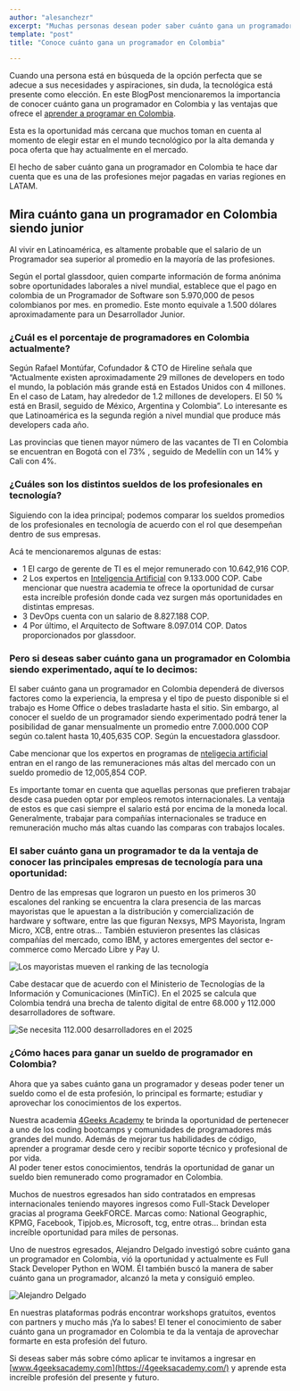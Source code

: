 ```yaml
---
author: "alesanchezr"
excerpt: "Muchas personas desean poder saber cuánto gana un programador en Colombia ya que las posibilidades que ofrece esta profesión permite alcanzar una remuneración favorable para muchos"
template: "post" 
title: "Conoce cuánto gana un programador en Colombia"

---
```


Cuando una persona está en búsqueda de la opción perfecta que se adecue a sus necesidades y aspiraciones, sin duda, la  tecnológica está presente como elección. En este BlogPost mencionaremos la importancia de conocer cuánto gana un programador en Colombia y las  ventajas que ofrece el [aprender a programar en Colombia](https://4geeksacademy.com/es/coding-campus/bootcamp-programacion-colombia).

Esta es la oportunidad más cercana que muchos toman en cuenta al momento de elegir estar en el mundo tecnológico por la alta demanda y poca oferta que hay actualmente en el mercado. 

El hecho de saber cuánto gana un programador en Colombia te hace dar cuenta que es una de las profesiones mejor pagadas en varias regiones en LATAM.

## Mira cuánto gana un programador en Colombia siendo junior

Al vivir en Latinoamérica, es altamente probable que el salario de un Programador sea superior al promedio en la mayoría de las profesiones.

Según el portal glassdoor, quien comparte información de forma anónima sobre oportunidades laborales a nivel mundial, establece que el pago en colombia de un Programador de Software son 5.970,000 de pesos colombianos por mes. en promedio. Este monto equivale a 1.500 dólares aproximadamente para un Desarrollador Junior. 

### ¿Cuál es el porcentaje de programadores en Colombia actualmente?

Según Rafael Montúfar, Cofundador & CTO de Hireline señala que “Actualmente existen aproximadamente 29 millones de developers en todo el mundo, la población más grande está en Estados Unidos con 4 millones. En el caso de Latam, hay alrededor de 1.2 millones de developers. El 50 % está en Brasil, seguido de México, Argentina y Colombia”. Lo interesante es que Latinoamérica es la segunda región a nivel mundial que produce más developers cada año.

Las provincias que tienen mayor número de  las vacantes de TI en Colombia se encuentran en Bogotá con el 73% , seguido de Medellín con un 14% y Cali con 4%. 

### ¿Cuáles son los distintos sueldos de los profesionales en tecnología?   

Siguiendo con la idea principal; podemos comparar los sueldos promedios de los profesionales en tecnología de acuerdo con el rol que desempeñan dentro de sus empresas. 

Acá te mencionaremos algunas de estas: 
- 1 El cargo de gerente de TI es el mejor remunerado con 10.642,916 COP. 
- 2 Los expertos en [Inteligencia Artificial](https://4geeksacademy.com/es/coding-bootcamps/curso-inteligencia-artificial) con 9.133.000 COP. Cabe mencionar que nuestra academia te ofrece la oportunidad de cursar esta increíble profesión donde cada vez surgen más oportunidades en distintas empresas. 
- 3 DevOps cuenta con un salario de 8.827.188 COP. 
- 4 Por último, el Arquitecto de Software 8.097.014 COP. 
Datos proporcionados por glassdoor. 

### Pero si deseas saber cuánto gana un programador en Colombia siendo experimentado, aquí te lo decimos:

El saber cuánto gana un programador en Colombia dependerá de diversos factores como la experiencia, la empresa y el tipo de puesto disponible si el trabajo es Home Office o debes trasladarte hasta el sitio. 
Sin embargo, al conocer el sueldo de un programador siendo experimentado podrá tener la posibilidad de ganar mensualmente un promedio entre 7.000.000 COP según co.talent  hasta 10,405,635 COP. Según la encuestadora glassdoor. 

Cabe mencionar que los expertos en programas de [nteligecia artificial](https://4geeksacademy.com/es/coding-bootcamps/curso-inteligencia-artificial) entran en el rango de las remuneraciones más altas del mercado con un sueldo promedio de 12,005,854 COP. 

Es importante tomar en cuenta que aquellas personas que prefieren trabajar desde casa pueden optar por empleos remotos internacionales. La ventaja de estos es que casi siempre el salario está por encima de la moneda local. Generalmente, trabajar para compañías internacionales se traduce en remuneración mucho más altas cuando las comparas con trabajos locales.  

### El saber cuánto gana un programador te da la ventaja de conocer las principales empresas de tecnología para una oportunidad:

Dentro de las empresas que lograron un puesto en los primeros 30 escalones del ranking se encuentra la clara presencia de las marcas mayoristas que le apuestan a la distribución y comercialización de hardware y software, entre las que figuran Nexsys, MPS Mayorista, Ingram Micro, XCB, entre otras...
También estuvieron presentes las clásicas compañías del mercado, como IBM, y actores emergentes del sector e-commerce como Mercado Libre y Pay U.

![Los mayoristas mueven el ranking de las tecnología](https://img.lalr.co/cms/2022/07/06184115/Emp_1000EmpTecnologia_Web-1.jpg)

Cabe destacar que de acuerdo con el Ministerio de Tecnologías de la Información y Comunicaciones (MinTiC). En el 2025 se calcula que Colombia tendrá una brecha de talento digital de entre 68.000 y 112.000 desarrolladores de software.

![Se necesita 112.000 desarrolladores en el 2025](https://img.lalr.co/cms/2022/09/05103046/TI.jpg)

### ¿Cómo haces para ganar un sueldo de programador en Colombia?

Ahora que ya sabes cuánto gana un programador y deseas poder tener un sueldo como el de esta profesión, lo principal es formarte; estudiar y aprovechar los conocimientos de los expertos. 

Nuestra academia [4Geeks Academy](https://4geeksacademy.com/es/coding-campus/bootcamp-programacion-colombia) te brinda la oportunidad de pertenecer a uno de los coding bootcamps y comunidades de programadores más grandes del mundo. Además de mejorar tus habilidades de código, aprender a programar desde cero y recibir soporte técnico y profesional de por vida.  
Al poder tener estos conocimientos, tendrás la oportunidad de ganar un sueldo bien remunerado como programador en Colombia. 

Muchos de nuestros egresados han sido contratados en empresas internacionales teniendo mayores ingresos como Full-Stack Developer gracias al programa GeekFORCE. Marcas como: National Geographic, KPMG, Facebook, Tipjob.es, Microsoft, tcg, entre otras... brindan esta increíble oportunidad para miles de personas. 

Uno de nuestros egresados, Alejandro Delgado investigó sobre cuánto gana un programador en Colombia, vió la oportunidad y actualmente es Full Stack Developer Python en WOM. Él también buscó la manera de saber cuánto gana un programador, alcanzó la meta y consiguió empleo.

![Alejandro Delgado](file:///C:/Users/admin/Downloads/LUNES%2015%20DE%20AGOSTO.jpg)

 En nuestras plataformas podrás encontrar workshops gratuitos, eventos con partners y mucho más ¡Ya lo sabes! El tener el conocimiento de saber cuánto gana un programador en Colombia te da la ventaja de aprovechar formarte en esta profesión del futuro.

 Si deseas saber más sobre cómo aplicar te invitamos a ingresar en [www.4geeksacademy.com](https://4geeksacademy.com/) y aprende esta increíble profesión del presente y futuro.  
